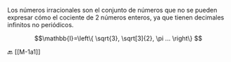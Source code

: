 Los números irracionales son el conjunto de números que no se pueden expresar cómo el cociente de 2 números enteros, ya que tienen decimales infinitos no periódicos.

$$\mathbb{I}=\left\{ \sqrt{3}, \sqrt[3]{2}, \pi ... \right\} $$

🔙 [[M-1a1]]